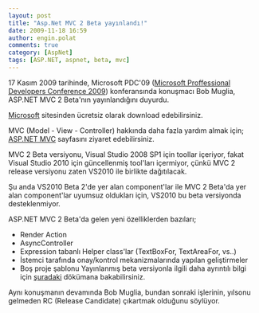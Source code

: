 ```yaml
---
layout: post
title: "Asp.Net MVC 2 Beta yayınlandı!"
date: 2009-11-18 16:59
author: engin.polat
comments: true
category: [AspNet]
tags: [ASP.NET, aspnet, beta, mvc]
---
```

17 Kasım 2009 tarihinde, Microsoft PDC'09 (<a title="Microsoft PDC'09" href="http://microsoftpdc.com/" target="_blank">Microsoft Proffessional Developers Conference 2009</a>) konferansında konuşmacı Bob Muglia, ASP.NET MVC 2 Beta'nın yayınlandığını duyurdu.

<a title="Microsoft: ASP.NET MVC 2 Beta" href="http://www.microsoft.com/downloads/details.aspx?FamilyID=4817cdb2-88ea-4af4-a455-f06b4c90fd2c&amp;displaylang=en" target="_blank">Microsoft</a> sitesinden ücretsiz olarak download edebilirsiniz.

MVC (Model - View - Controller) hakkında daha fazla yardım almak için; <a title="ASP.NET MVC" href="http://www.asp.net/MVC/" target="_blank">ASP.NET MVC</a> sayfasını ziyaret edebilirsiniz.

MVC 2 Beta versiyonu, Visual Studio 2008 SP1 için toollar içeriyor, fakat Visual Studio 2010 için güncellenmiş tool'ları içermiyor, çünkü MVC 2 release versiyonu zaten VS2010 ile birlikte dağıtılacak.

Şu anda VS2010 Beta 2'de yer alan component'lar ile MVC 2 Beta'da yer alan component'lar uyumsuz oldukları için, VS2010 bu beta versiyonda desteklenmiyor.

ASP.NET MVC 2 Beta'da gelen yeni özelliklerden bazıları;


*   Render Action
*   AsyncController
*   Expression tabanlı Helper class'lar (TextBoxFor, TextAreaFor, vs..)
*   İstemci tarafında onay/kontrol mekanizmalarında yapılan geliştirmeler
*   Boş proje şablonu
Yayınlanmış beta versiyonla ilgili daha ayrıntılı bilgi için <a title="ASP.NET MVC 2 Beta" href="http://go.microsoft.com/fwlink/?LinkID=157069" target="_blank">şuradaki</a> dökümana bakabilirsiniz.

Aynı konuşmanın devamında Bob Muglia, bundan sonraki işlerinin, yılsonu gelmeden RC (Release Candidate) çıkartmak olduğunu söylüyor.

